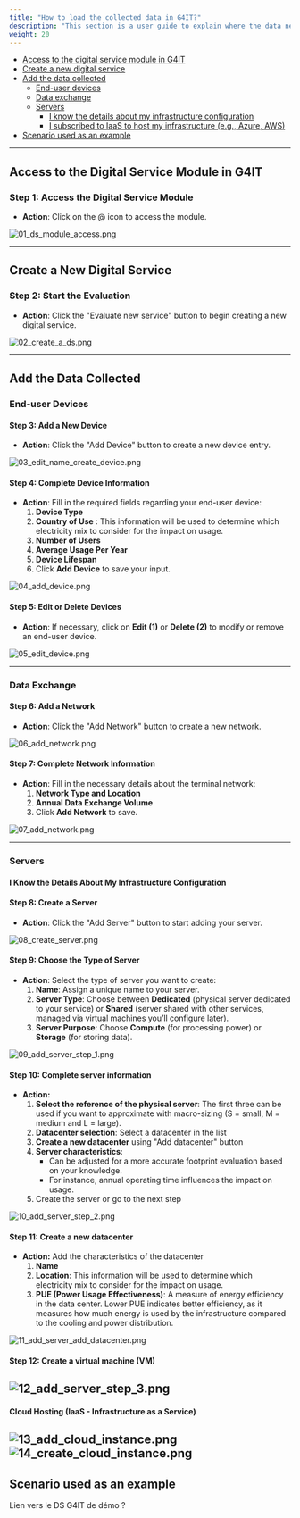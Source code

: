 ```yaml
---
title: "How to load the collected data in G4IT?"
description: "This section is a user guide to explain where the data need to be loaded in the application"
weight: 20
---
```


<!-- TOC -->

* [Access to the digital service module in G4IT](#access-to-the-digital-service-module-in-g4it)
* [Create a new digital service](#create-a-new-digital-service)
* [Add the data collected](#add-the-data-collected)
    * [End-user devices](#end-user-devices)
    * [Data exchange](#data-exchange)
    * [Servers](#servers)
        * [I know the details about my infrastructure configuration](#i-know-the-details-about-my-infrastructure-configuration)
        * [I subscribed to IaaS to host my infrastructure (e.g., Azure, AWS)](#cloud-hosting-iaas---infrastructure-as-a-service)
* [Scenario used as an example](#scenario-used-as-an-example)

<!-- TOC -->
---

## Access to the Digital Service Module in G4IT

### **Step 1:** Access the Digital Service Module

- **Action**: Click on the @ icon to access the module.

![01_ds_module_access.png](../media/01_ds_module_access.png)

---

## Create a New Digital Service

### **Step 2:** Start the Evaluation

- **Action**: Click the "Evaluate new service" button to begin creating a new digital service.

![02_create_a_ds.png](../media/02_create_a_ds.png)

---

## Add the Data Collected

### **End-user Devices**

#### **Step 3:** Add a New Device

- **Action**: Click the "Add Device" button to create a new device entry.

![03_edit_name_create_device.png](../media/03_edit_name_create_device.png)

#### **Step 4:** Complete Device Information

- **Action**: Fill in the required fields regarding your end-user device:
    1. **Device Type**
    2. **Country of Use** : This information will be used to determine which electricity mix to consider for the impact
       on usage.
    3. **Number of Users**
    4. **Average Usage Per Year**
    5. **Device Lifespan**
    6. Click **Add Device** to save your input.

![04_add_device.png](../media/04_add_device.png)

#### **Step 5:** Edit or Delete Devices

- **Action**: If necessary, click on **Edit (1)** or **Delete (2)** to modify or remove an end-user device.

![05_edit_device.png](../media/05_edit_device.png)

---

### **Data Exchange**

#### **Step 6:** Add a Network

- **Action**: Click the "Add Network" button to create a new network.

![06_add_network.png](../media/06_add_network.png)

#### **Step 7:** Complete Network Information

- **Action**: Fill in the necessary details about the terminal network:
    1. **Network Type and Location**
    2. **Annual Data Exchange Volume**
    3. Click **Add Network** to save.

![07_add_network.png](../media/07_add_network.png)

---

### **Servers**

#### I Know the Details About My Infrastructure Configuration

#### **Step 8:** Create a Server

- **Action**: Click the "Add Server" button to start adding your server.

![08_create_server.png](../media/08_create_server.png)

#### **Step 9:** Choose the Type of Server

- **Action**: Select the type of server you want to create:
    1. **Name**: Assign a unique name to your server.
    2. **Server Type**: Choose between **Dedicated** (physical server dedicated to your service) or **Shared** (server
       shared with other services, managed via virtual machines you’ll configure later).
    3. **Server Purpose**: Choose **Compute** (for processing power) or **Storage** (for storing data).

![09_add_server_step_1.png](../media/09_add_server_step_1.png)

#### **Step 10:** Complete server information

- **Action:**
    1. **Select the reference of the physical server**: The first three can be used if you want to approximate with
       macro-sizing (S = small, M = medium and L = large).
    2. **Datacenter selection**: Select a datacenter in the list
    3. **Create a new datacenter** using "Add datacenter" button
    4. **Server characteristics**:
        - Can be adjusted for a more accurate footprint evaluation based on your knowledge.
        - For instance, annual operating time influences the impact on usage.
    5. Create the server or go to the next step

![10_add_server_step_2.png](../media/10_add_server_step_2.png)

#### **Step 11:** Create a new datacenter

- **Action:** Add the characteristics of the datacenter
    1. **Name**
    2. **Location**: This information will be used to determine which electricity mix to consider for the impact
       on usage.
    3. **PUE (Power Usage Effectiveness)**: A measure of energy efficiency in the data center. Lower PUE indicates
       better efficiency, as it measures how much energy is used by the infrastructure compared to the cooling and power
       distribution.

![11_add_server_add_datacenter.png](../media/11_add_server_add_datacenter.png)

#### **Step 12:** Create a virtual machine (VM)

![12_add_server_step_3.png](../media/12_add_server_step_3.png)
---

#### Cloud Hosting (IaaS - Infrastructure as a Service)

![13_add_cloud_instance.png](../media/13_add_cloud_instance.png)
![14_create_cloud_instance.png](../media/14_create_cloud_instance.png)
---

## Scenario used as an example

Lien vers le DS G4IT de démo ?
